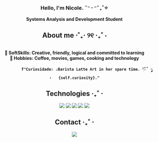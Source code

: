
<div align="center">
<h3 align="center"> Hello, I'm Nicole. ˶ᵔ ᵕ ᵔ˶₊˚✧ </h3>
<strong>  Systems Analysis and Development Student

## <div align="center">About me ⋅˚₊‧ ୨୧ ‧₊˚ ⋅ </div>  
<div align="center">
    <br>
  🫧 <strong>SoftSkills:</strong> Creative, friendly, logical and committed to learning
  <br>
  🌿 <strong>Hobbies:</strong> Coffee, movies, games, cooking and technology
  <br>
<p>
</p>
    
               f"Curiosidade: ☕️Barista Latte Art in her spare time. 𓍢ִ໋✧˚ ༘ ⋆   {self.curiosity}."




## Technologies ‧₊˚ ⋅
<p align="center">
  <img src="https://img.shields.io/badge/-HTML5-orange?style=flat-square&logo=html5&logoColor=white">
  <img src="https://img.shields.io/badge/-CSS3-blue?style=flat-square&logo=css3&logoColor=white">
  <img src="https://img.shields.io/badge/-JavaScript-yellow?style=flat-square&logo=javascript&logoColor=white">
  <img src="https://img.shields.io/badge/-Python-3776AB?style=flat-square&logo=python&logoColor=white">
  <img src="https://img.shields.io/badge/-React-61DAFB?style=flat-square&logo=react&logoColor=white">


</p>

## Contact  ‧₊˚ ⋅
<p align="center">
  <a href="https://www.linkedin.com/in/nicole-alves-678628283/">
    <img src="https://img.shields.io/badge/-LinkedIn-blue?style=flat-square&logo=linkedin">
  </a>
</p>
